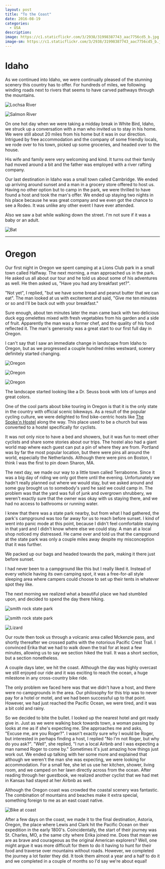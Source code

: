 ```yaml
---
layout: post
title: "To the Coast"
date: 2016-08-19
categories:
  - USA
description:
image: https://c1.staticflickr.com/3/2938/31998387743_aac7756cd5_b.jpg
image-sm: https://c1.staticflickr.com/3/2938/31998387743_aac7756cd5_b.jpg
---
```


# Idaho

As we continued into Idaho, we were continually pleased of the stunning scenery this country has to offer. For hundreds of miles, we following winding roads next to rivers that seems to have carved pathways through the mountains.

![Lochsa River](https://c1.staticflickr.com/3/2409/32812562675_850e2203b8_b.jpg)

![Salmon River](https://c1.staticflickr.com/1/285/31969743724_9a8bd5f271_b.jpg)

On one hot day when we were taking a midday break in White Bird, Idaho, we struck up a conversation with a man who invited us to stay in his home. We were still about 20 miles from his home but it was in our direction. Intrigued by free accommodation and the company of some friendly locals, we rode over to his town, picked up some groceries, and headed over to the house.

His wife and family were very welcoming and kind. It turns out their family had moved around a bit and the father was employed with a river rafting company.

Our last destination in Idaho was a small town called Cambridge. We ended up arriving around sunset and a man in a grocery store offered to host us. Having no other option but to camp in the park, we were thrilled to have found a host and took the man's offer. We ended up staying two nights in his place because he was great company and we even got the chance to see a Rodeo. It was unlike any other event I have ever attended.

Also we saw a bat while walking down the street. I'm not sure if it was a baby or an adult.

![Bat](https://c2.staticflickr.com/4/3951/31969752144_9c4275dfc0_b.jpg)

---

# Oregon

Our first night in Oregon we spent camping at a Lions Club park in a small town called Halfway. The next morning, a man approached us in the park. He asked us all about our tour and he told us about some of his adventures as well. He then asked us, "Have you had any breakfast yet?".

"Not yet", I replied, "but we have some bread and peanut butter that we can eat". The man looked at us with excitement and said, "Give me ten minutes or so and I'll be back out with your breakfast."

Sure enough, about ten minutes later the man came back with two delicious duck egg omelettes mixed with fresh vegetables from his garden and a side of fruit. Apparently the man was a former chef, and the quality of his food reflected it. The man's generosity was a great start to our first full day in Oregon.

I can't say that I saw an immediate change in landscape from Idaho to Oregon, but as we progressed a couple hundred miles westward, scenery definitely started changing.

![Oregon](https://c2.staticflickr.com/4/3769/32689332001_840ce6024c_b.jpg)

![Oregon](https://c1.staticflickr.com/3/2359/32659267942_58852b8770_b.jpg)

![Oregon](https://c1.staticflickr.com/3/2728/32659289222_9576c28577_b.jpg)

The landscape started looking like a Dr. Seuss book with lots of lumps and great colors.

One of the cool parts about bike touring in Oregon is that it is the only state in the country with official scenic bikeways. As a result of the popular cycling culture, we were delighted to find bike-centric hosts like [The Spoke'n Hostel](http://spokenhostel.org/) along the way. This place used to be a church but was converted to a hostel specifically for cyclists.

It was not only nice to have a bed and showers, but it was fun to meet other cyclists and share some stories about our trips. The hostel also had a giant world map where each guest can put a pin of where they are from. Portland was by far the most popular location, but there were pins all around the world, especially the Netherlands. Although there were pins on Boston, I think I was the first to pin down Sharon, MA.

The next day, we made our way to a little town called Terrabonne. Since it was a big day of riding we only got there until the evening. Unfortunately we hadn't really planned out where we would stay, but we asked around and some guy brought us to somebody's yard he said we could camp in. The problem was that the yard was full of junk and overgrown shrubbery, we weren't exactly sure that the owner was okay with us staying there, and we had no access to bathrooms or running water.

I knew that there was a state park nearby, but from what I had gathered, the park's campground was too far away for us to reach before sunset. I kind of went into panic mode at this point, because I didn't feel comfortable staying in that yard and I didn't know where else we could stay. A man at a local shop noticed my distressed. He came over and told us that the campground at the state park was only a couple miles away despite my misconception that it was further.

We packed up our bags and headed towards the park, making it there just before sunset.

I had never been to a campground like this but I really liked it. Instead of every vehicle having its own camping spot, it was a free-for-all style sleeping area where campers could choose to set up their tents in whatever spot they like.

The next morning we realized what a beautiful place we had stumbled upon, and decided to spend the day there hiking.

![smith rock state park](https://c1.staticflickr.com/3/2936/32659294912_9012229ea2_b.jpg)

![smith rock state park](https://c1.staticflickr.com/1/695/31969823504_7c1a014abd_b.jpg)

![Lizard](https://c1.staticflickr.com/3/2614/31969806764_00febefde4_b.jpg)

Our route then took us through a volcanic area called Mckenzie pass, and shortly thereafter we crossed paths with the notorious Pacific Crest Trail. I convinced Erika that we had to walk down the trail for at least a few minutes, allowing us to say we section hiked the trail. It was a short section, but a section nonetheless.

A couple days later, we hit the coast. Although the day was highly overcast we still enjoyed our ride and it was exciting to reach the ocean, a huge milestone in any cross-country bike ride.

The only problem we faced here was that we didn't have a host, and there were no campgrounds in the area. Our philosophy for this trip was to never pay for a hotel or motel, and we had been successful up to that point. However, we had just reached the Pacific Ocean, we were tired, and it was a bit cold and rainy.

So we decided to bite the bullet. I looked up the nearest hotel and got ready give in. Just as we were walking back towards town, a woman passing by looks at me as if she's expecting me. She approaches me and asks, "Excuse me, are you Roger?". I wasn't exactly sure why I would be Roger, but interested in perhaps finding a host, I replied "No I'm not Roger, but why do you ask?".
"Well", she replied, "I run a local Airbnb and I was expecting a man named Roger to come by." Sometimes it's just amazing how things just work out. We ended up talking with her some more and explained that although we weren't the man she was expecting, we were looking for accommodation. For a small fee, she let us use her kitchen, shower, living room, and we camped on her lawn directly across from the ocean. After reading through her guestbook, we realized another cyclist that we had met in Kansas had stayed at her Airbnb as well.

Although the Oregon coast was crowded the coastal scenery was fantastic. The combination of mountains and beaches make it extra special, something foreign to me as an east coast native.

![Bike at coast](https://c1.staticflickr.com/1/671/32689406531_f86d6a9941_b.jpg)

After a few days on the coast, we made it to the final destination, Astoria, Oregon, the place where Lewis and Clark hit the Pacific Ocean on their expedition in the early 1800's. Coincidentally, the start of their journey was St. Charles, MO, a the same city where Erika joined me. Does that mean we are as brave and courageous as the original American explorers? Well, one might argue it was more difficult for them to do it having to hunt for their food and traverse over mountains without roads. However, we completed the journey a lot faster they did. It took them almost a year and a half to do it and we completed in a couple of months so I'd say we're about equal!
